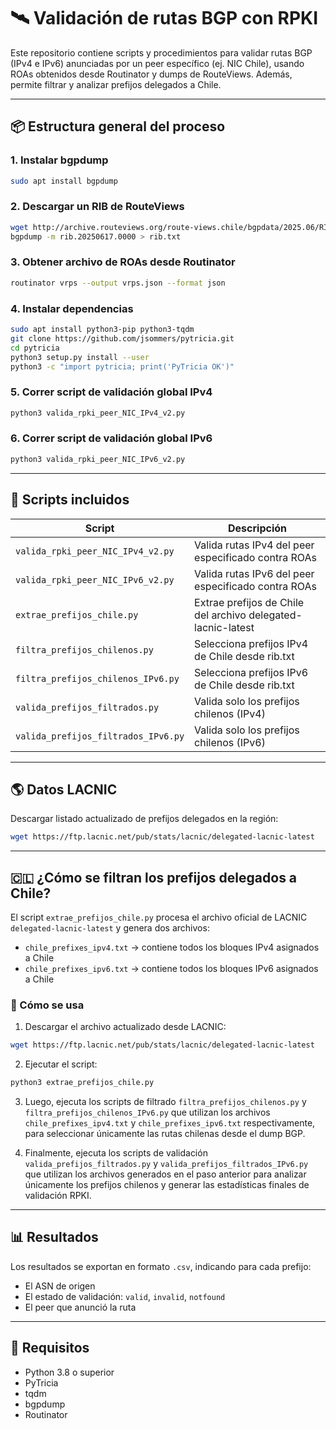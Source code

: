 # 🛰️ Validación de rutas BGP con RPKI

Este repositorio contiene scripts y procedimientos para validar rutas BGP (IPv4 e IPv6) anunciadas por un peer específico (ej. NIC Chile), usando ROAs obtenidos desde Routinator y dumps de RouteViews. Además, permite filtrar y analizar prefijos delegados a Chile.

---

## 📦 Estructura general del proceso

### 1. Instalar bgpdump

```bash
sudo apt install bgpdump
```

### 2. Descargar un RIB de RouteViews

```bash
wget http://archive.routeviews.org/route-views.chile/bgpdata/2025.06/RIBS/rib.20250617.0000.bz2
bgpdump -m rib.20250617.0000 > rib.txt
```

### 3. Obtener archivo de ROAs desde Routinator

```bash
routinator vrps --output vrps.json --format json
```

### 4. Instalar dependencias

```bash
sudo apt install python3-pip python3-tqdm
git clone https://github.com/jsommers/pytricia.git
cd pytricia
python3 setup.py install --user
python3 -c "import pytricia; print('PyTricia OK')"
```

### 5. Correr script de validación global IPv4

```bash
python3 valida_rpki_peer_NIC_IPv4_v2.py
```

### 6. Correr script de validación global IPv6

```bash
python3 valida_rpki_peer_NIC_IPv6_v2.py
```
---

## 🐍 Scripts incluidos

| Script                           | Descripción                                               |
|----------------------------------|-----------------------------------------------------------|
| `valida_rpki_peer_NIC_IPv4_v2.py` | Valida rutas IPv4 del peer especificado contra ROAs      |
| `valida_rpki_peer_NIC_IPv6_v2.py` | Valida rutas IPv6 del peer especificado contra ROAs      |
| `extrae_prefijos_chile.py`        | Extrae prefijos de Chile del archivo delegated-lacnic-latest|
| `filtra_prefijos_chilenos.py`     | Selecciona prefijos IPv4 de Chile desde rib.txt          |
| `filtra_prefijos_chilenos_IPv6.py`| Selecciona prefijos IPv6 de Chile desde rib.txt          |
| `valida_prefijos_filtrados.py`    | Valida solo los prefijos chilenos (IPv4)                 |
| `valida_prefijos_filtrados_IPv6.py`| Valida solo los prefijos chilenos (IPv6)                |

---

## 🌎 Datos LACNIC

Descargar listado actualizado de prefijos delegados en la región:

```bash
wget https://ftp.lacnic.net/pub/stats/lacnic/delegated-lacnic-latest
```

---

## 🇨🇱 ¿Cómo se filtran los prefijos delegados a Chile?

El script `extrae_prefijos_chile.py` procesa el archivo oficial de LACNIC `delegated-lacnic-latest` y genera dos archivos:

- `chile_prefixes_ipv4.txt` → contiene todos los bloques IPv4 asignados a Chile
- `chile_prefixes_ipv6.txt` → contiene todos los bloques IPv6 asignados a Chile

### 🔁 Cómo se usa

1. Descargar el archivo actualizado desde LACNIC:
```bash
wget https://ftp.lacnic.net/pub/stats/lacnic/delegated-lacnic-latest
```

2. Ejecutar el script:
```bash
python3 extrae_prefijos_chile.py
```

3. Luego, ejecuta los scripts de filtrado `filtra_prefijos_chilenos.py` y `filtra_prefijos_chilenos_IPv6.py` que utilizan los archivos `chile_prefixes_ipv4.txt` y `chile_prefixes_ipv6.txt` respectivamente, para seleccionar únicamente las rutas chilenas desde el dump BGP.

4. Finalmente, ejecuta los scripts de validación `valida_prefijos_filtrados.py` y `valida_prefijos_filtrados_IPv6.py` que utilizan los archivos generados en el paso anterior para analizar únicamente los prefijos chilenos y generar las estadísticas finales de validación RPKI.

---

## 📊 Resultados

Los resultados se exportan en formato `.csv`, indicando para cada prefijo:
- El ASN de origen
- El estado de validación: `valid`, `invalid`, `notfound`
- El peer que anunció la ruta

---

## 🧠 Requisitos

- Python 3.8 o superior
- PyTricia
- tqdm
- bgpdump
- Routinator
